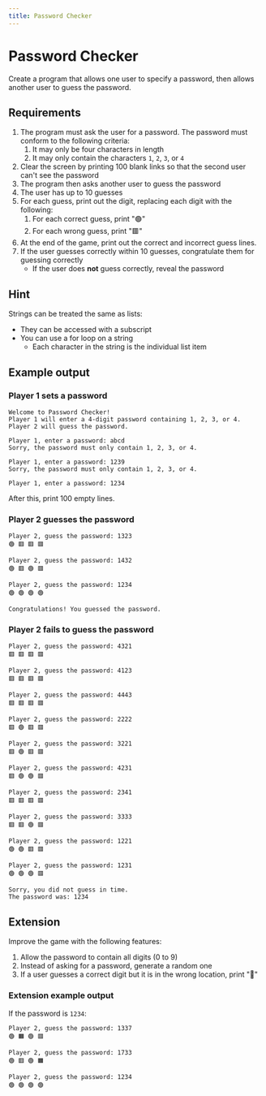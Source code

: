 ```yaml
---
title: Password Checker
---
```


# Password Checker

Create a program that allows one user to specify a password, then allows another user to guess the password.

## Requirements

1. The program must ask the user for a password. The password must conform to the following criteria:
    1. It may only be four characters in length
    2. It may only contain the characters ``1``, ``2``, ``3``, or ``4``
2. Clear the screen by printing 100 blank links so that the second user can't see the password
3. The program then asks another user to guess the password
4. The user has up to 10 guesses
5. For each guess, print out the digit, replacing each digit with the following:
    1. For each correct guess, print "🟢"
    2. For each wrong guess, print "🟥"
6. At the end of the game, print out the correct and incorrect guess lines.
7. If the user guesses correctly within 10 guesses, congratulate them for guessing correctly
    - If the user does **not** guess correctly, reveal the password
## Hint

Strings can be treated the same as lists:
- They can be accessed with a subscript
- You can use a for loop on a string
  - Each character in the string is the individual list item

## Example output

### Player 1 sets a password

```
Welcome to Password Checker!
Player 1 will enter a 4-digit password containing 1, 2, 3, or 4.
Player 2 will guess the password.

Player 1, enter a password: abcd
Sorry, the password must only contain 1, 2, 3, or 4.

Player 1, enter a password: 1239
Sorry, the password must only contain 1, 2, 3, or 4.

Player 1, enter a password: 1234
```

After this, print 100 empty lines.

### Player 2 guesses the password

```
Player 2, guess the password: 1323
🟢 🟥 🟥 🟥

Player 2, guess the password: 1432
🟢 🟥 🟢 🟥

Player 2, guess the password: 1234
🟢 🟢 🟢 🟢

Congratulations! You guessed the password.
```

### Player 2 fails to guess the password

```
Player 2, guess the password: 4321
🟥 🟥 🟥 🟥

Player 2, guess the password: 4123
🟥 🟥 🟥 🟥

Player 2, guess the password: 4443
🟥 🟥 🟥 🟥

Player 2, guess the password: 2222
🟥 🟢 🟥 🟥

Player 2, guess the password: 3221
🟥 🟢 🟥 🟥

Player 2, guess the password: 4231
🟥 🟢 🟢 🟥

Player 2, guess the password: 2341
🟥 🟥 🟥 🟥

Player 2, guess the password: 3333
🟥 🟥 🟢 🟥

Player 2, guess the password: 1221
🟢 🟢 🟥 🟥

Player 2, guess the password: 1231
🟢 🟢 🟢 🟥

Sorry, you did not guess in time.
The password was: 1234
```

## Extension

Improve the game with the following features:

1. Allow the password to contain all digits (0 to 9)
2. Instead of asking for a password, generate a random one
3. If a user guesses a correct digit but it is in the wrong location, print "🔶"

### Extension example output

If the password is ``1234``:

```
Player 2, guess the password: 1337
🟢 🟧 🟢 🟥

Player 2, guess the password: 1733
🟢 🟥 🟢 🟧

Player 2, guess the password: 1234
🟢 🟢 🟢 🟢
```